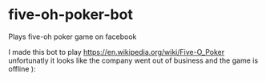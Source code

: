 # five-oh-poker-bot
Plays five-oh poker game on facebook

I made this bot to play https://en.wikipedia.org/wiki/Five-O_Poker unfortunatly it looks like the company went out of business and the game is offline ):
